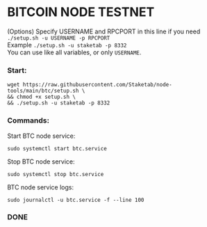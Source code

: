 # BITCOIN NODE TESTNET

(Options) Specify USERNAME and RPCPORT in this line if you need `./setup.sh -u USERNAME -p RPCPORT`  
Example `./setup.sh -u staketab -p 8332`  
You can use like all variables, or only `USERNAME`.  

### Start: 
```
wget https://raw.githubusercontent.com/Staketab/node-tools/main/btc/setup.sh \
&& chmod +x setup.sh \
&& ./setup.sh -u staketab -p 8332
```
### Commands:  
Start BTC node service:  
```
sudo systemctl start btc.service
```
Stop BTC node service:  
```
sudo systemctl stop btc.service
```
BTC node service logs:
```
sudo journalctl -u btc.service -f --line 100
```

### DONE
